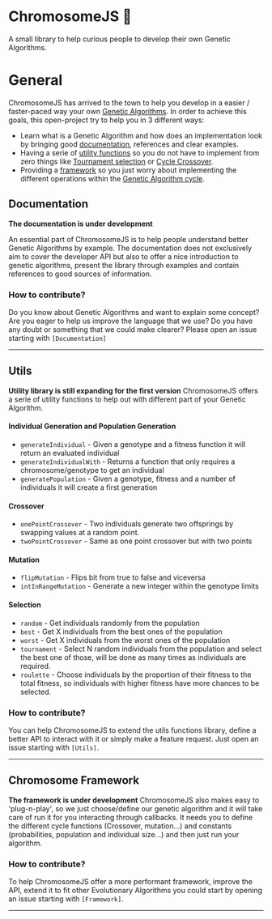 # ChromosomeJS 🐒

A small library to help curious people to develop their own Genetic Algorithms. 

General
======

ChromosomeJS has arrived to the town to help you develop in a easier / faster-paced way your own [Genetic Algorithms](https://en.wikipedia.org/wiki/Genetic_algorithm). In order to achieve this goals, this open-project try to help you in 3 different ways: 
- Learn what is a Genetic Algorithm and how does an implementation look by bringing good [documentation](#documentation), references and clear examples. 
- Having a serie of [utility functions](#utils) so you do not have to implement from zero things like [Tournament selection](https://en.wikipedia.org/wiki/Tournament_selection) or [Cycle Crossover](https://www.hindawi.com/journals/cin/2017/7430125/). 
- Providing a [framework](#chromosome-framework) so you just worry about implementing the different operations within the [Genetic Algorithm cycle](https://cdn-images-1.medium.com/max/1600/1*HP8JVxlJtOv14rGLJfXEzA.png).

## Documentation
__The documentation is under development__

An essential part of ChromosomeJS is to help people understand better Genetic Algorithms by example. The documentation does not exclusively aim to cover the developer API but also to offer a nice introduction to genetic algorithms, present the library through examples and contain references to good sources of information.

### How to contribute?
Do you know about Genetic Algorithms and want to explain some concept? Are you eager to help us improve the language that we use? Do you have any doubt or something that we could make clearer? Please open an issue starting with ```[Documentation]```

---

## Utils
__Utility library is still expanding for the first version__
ChromosomeJS offers a serie of utility functions to help out with different part of your Genetic Algorithm. 

#### Individual Generation and Population Generation

- ```generateIndividual``` - Given a genotype and a fitness function it will return an evaluated individual
- ```generateIndividualWith``` - Returns a function that only requires a chromosome/genotype to get an individual
- ```generatePopulation``` - Given a genotype, fitness and a number of individuals it will create a first generation

#### Crossover

- ```onePointCrossover``` - Two individuals generate two offsprings by swapping values at a random point.
- ```twoPointCrossover``` - Same as one point crossover but with two points

#### Mutation

- ```flipMutation``` - Flips bit from true to false and viceversa
- ```intInRangeMutation``` - Generate a new integer within the genotype limits

#### Selection

- ```random``` - Get individuals randomly from the population
- ```best``` - Get X individuals from the best ones of the population
- ```worst``` - Get X individuals from the worst ones of the population
- ```tournament``` - Select N random individuals from the population and select the best one of those, will be done as many times as individuals are required.
- ```roulette``` - Choose individuals by the proportion of their fitness to the total fitness, so individuals with higher fitness have more chances to be selected.

### How to contribute?
You can help ChromosomeJS to extend the utils functions library, define a better API to interact with it or simply make a feature request. Just open an issue starting with ```[Utils]```.

---

## Chromosome Framework
__The framework is under development__
ChromosomeJS also makes easy to 'plug-n-play', so we just choose/define our genetic algorithm and it will take care of run it for you interacting through callbacks. It needs you to define the different cycle functions (Crossover, mutation...) and constants (probabilities, population and individual size...) and then just run your algorithm. 

### How to contribute?
To help ChromosomeJS offer a more performant framework, improve the API, extend it to fit other Evolutionary Algorithms you could start by opening an issue starting with ```[Framework]```.

---
